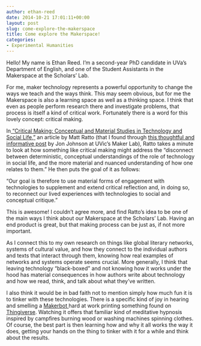 ```yaml
---
author: ethan-reed
date: 2014-10-21 17:01:11+00:00
layout: post
slug: come-explore-the-makerspace
title: Come explore the Makerspace!
categories:
- Experimental Humanities
---
```


Hello! My name is Ethan Reed. I’m a second-year PhD candidate in UVa’s Department of English, and one of the Student Assistants in the Makerspace at the Scholars’ Lab.

For me, maker technology represents a powerful opportunity to change the ways we teach and the ways think. This may seem obvious, but for me the Makerspace is also a learning space as well as a thinking space. I think that even as people perform research there and investigate problems, that process is itself a kind of critical work. Fortunately there is a word for this lovely concept: critical making.

In[ “Critical Making: Conceptual and Material Studies in Technology and Social Life,”](http://www.tandfonline.com/doi/pdf/10.1080/01972243.2011.583819) an article by Matt Ratto (that I found through [this thoughtful and informative post](http://maker.uvic.ca/scholarship/) by Jon Johnson at UVic’s Maker Lab), Ratto takes a minute to look at how something like critical making might address the “disconnect between deterministic, conceptual understandings of the role of technology in social life, and the more material and nuanced understanding of how one relates to them.” He then puts the goal of it as follows:

“Our goal is therefore to use material forms of engagement with technologies to supplement and extend critical reflection and, in doing so, to reconnect our lived experiences with technologies to social and conceptual critique.”

This is awesome! I couldn’t agree more, and find Ratto’s idea to be one of the main ways I think about our Makerspace at the Scholars’ Lab. Having an end product is great, but that making process can be just as, if not more important.

As I connect this to my own research on things like global literary networks, systems of cultural value, and how they connect to the individual authors and texts that interact through them, knowing how real examples of networks and systems operate seems crucial. More generally, I think that leaving technology “black-boxed” and not knowing how it works under the hood has material consequences in how authors write about technology and how we read, think, and talk about what they’ve written.

I also think it would be in bad faith not to mention simply how much fun it is to tinker with these technologies. There is a specific kind of joy in hearing and smelling a [Makerbot ](http://www.makerbot.com/)hard at work printing something found on [Thingiverse](http://www.thingiverse.com/). Watching it offers that familiar kind of meditative hypnosis inspired by campfires burning wood or washing machines spinning clothes. Of course, the best part is then learning how and why it all works the way it does, getting your hands on the thing to tinker with it for a while and think about the results.
